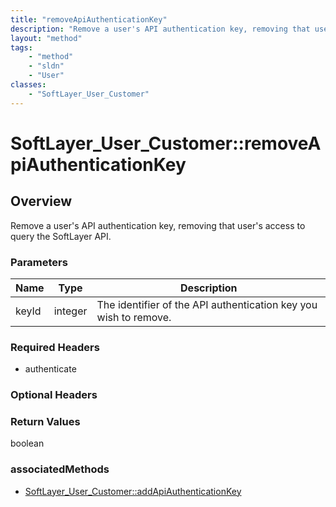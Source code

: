 ```yaml
---
title: "removeApiAuthenticationKey"
description: "Remove a user's API authentication key, removing that user's access to query the SoftLayer API."
layout: "method"
tags:
    - "method"
    - "sldn"
    - "User"
classes:
    - "SoftLayer_User_Customer"
---
```

# SoftLayer_User_Customer::removeApiAuthenticationKey
## Overview 
Remove a user's API authentication key, removing that user's access to query the SoftLayer API. 

### Parameters 
|Name | Type | Description |
| --- | --- | --- |
|keyId| integer| The identifier of the API authentication key you wish to remove.|


### Required Headers
* authenticate

### Optional Headers

### Return Values
boolean


### associatedMethods

*  [SoftLayer_User_Customer::addApiAuthenticationKey](/reference/services/SoftLayer_User_Customer/addApiAuthenticationKey )

